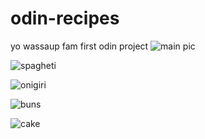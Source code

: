 # odin-recipes
yo wassaup fam 
first odin project
![main pic](anigif_sub-buzz-10440-1503418908-11.gif)

![spagheti](tumblr_fcabeb0158cc9353f3cbd9645ebf01c8_4b8e7bef_500.png)

![onigiri](giphy.gif)

![buns](giphy(1).gif)

![cake](giphy(2).gif)
